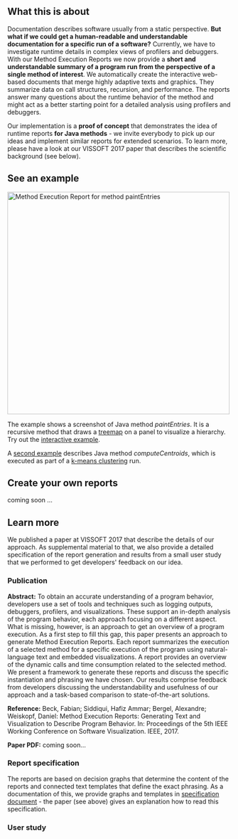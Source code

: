 ## What this is about

Documentation describes software usually from a static perspective. **But what if we could get a human-readable and understandable documentation for a specific run of a software?** Currently, we have to investigate runtime details in complex views of profilers and debuggers. With our Method Execution Reports we now provide a **short and understandable summary of a program run from the perspective of a single method of interest**. We automatically create the interactive web-based documents that merge highly adaptive texts and graphics. They summarize data on call structures, recursion, and performance. The reports answer many questions about the runtime behavior of the method and might act as a better starting point for a detailed analysis using profilers and debuggers.

Our implementation is a **proof of concept** that demonstrates the idea of runtime reports **for Java methods** - we invite everybody to pick up our ideas and implement similar reports for extended scenarios. To learn more, please have a look at our VISSOFT 2017 paper that describes the scientific background (see below).

## See an example

<img alt="Method Execution Report for method paintEntries" src="images/paintentries.png" width="500">

The example shows a screenshot of Java method *paintEntries*. It is a recursive method that draws a [treemap](https://en.wikipedia.org/wiki/Treemapping) on a panel to visualize a hierarchy. Try out the [interactive example](examples/paintEntries/paintEntries.html).

A [second example](examples/computeCentroids/computeCentroids.html) describes Java method *computeCentroids*, which is executed as part of a [k-means clustering](https://en.wikipedia.org/wiki/K-means_clustering) run.

## Create your own reports

coming soon ...

## Learn more

We published a paper at VISSOFT 2017 that describe the details of our approach. As supplemental material to that, we also provide a detailed specification of the report generation and results from a small user study that we performed to get developers' feedback on our idea.

### Publication

**Abstract:** To obtain an accurate understanding of a program behavior, developers use a set of tools and techniques such as logging outputs, debuggers, profilers, and visualizations. These support an in-depth analysis of the program behavior, each approach focusing on a different aspect. What is missing, however, is an approach to get an overview of a program execution. As a first step to fill this gap, this paper presents an approach to generate Method Execution Reports. Each report summarizes the execution of a selected method for a specific execution of the program using natural-language text and embedded visualizations. A report provides an overview of the dynamic calls and time consumption related to the selected method. We present a framework to generate these reports and discuss the specific instantiation and phrasing we have chosen. Our results comprise feedback from developers discussing the understandability and usefulness of our approach and a task-based comparison to state-of-the-art solutions.

**Reference:** Beck, Fabian; Siddiqui, Hafiz Ammar; Bergel, Alexandre; Weiskopf, Daniel: Method Execution Reports: Generating Text and Visualization to Describe Program Behavior. In: Proceedings of the 5th IEEE Working Conference on Software Visualization. IEEE, 2017.

**Paper PDF:** coming soon...

### Report specification

The reports are based on decision graphs that determine the content of the reports and connected text templates that define the exact phrasing. As a documentation of this, we provide graphs and templates in [specification document](docs/report_specification.pdf) - the paper (see above) gives an explanation how to read this specification.

### User study


